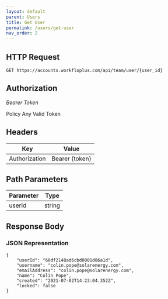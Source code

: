 ```yaml
---
layout: default
parent: Users
title: Get User
permalink: /users/get-user
nav_order: 2
---
```



## HTTP Request

```
GET https://accounts.workfloplus.com/api/team/user/{user_id}
```


## Authorization

*Bearer Token*

Policy
Any Valid Token


## Headers

| Key     | Value        |
| ----------- | ----------- |
| Authorization | Bearer {token}      |


## Path Parameters


| Parameter   | Type        |
| ----------- | ----------- |
| userId | string      |


## Response Body
### JSON Representation
```
{
    "userId": "60df2148ad6cbd0001d86a1d",
    "username": "colin.pope@solarenergy.com",
    "emailAddress": "colin.pope@solarenergy.com",
    "name": "Colin Pope",
    "created": "2021-07-02T14:23:04.352Z",
    "locked": false
}
```